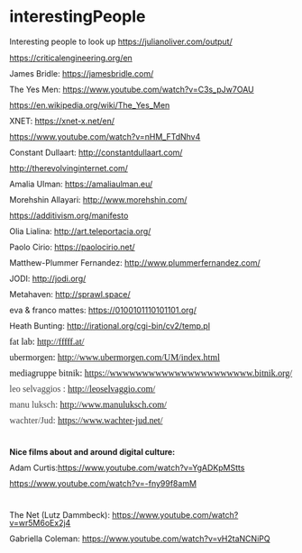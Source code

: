 # interestingPeople
Interesting people to look up
<a href="https://julianoliver.com/output/">https://julianoliver.com/output/</a></p>
<p style="margin-bottom: 0in; line-height: 100%">		<a href="https://criticalengineering.org/en">https://criticalengineering.org/en</a></p>
<p style="margin-bottom: 0in; line-height: 100%">James Bridle:
<a href="https://jamesbridle.com/">https://jamesbridle.com/</a></p>
<p style="margin-bottom: 0in; line-height: 100%">The Yes Men:
<a href="https://www.youtube.com/watch?v=C3s_pJw7OAU">https://www.youtube.com/watch?v=C3s_pJw7OAU</a></p>
<p style="margin-bottom: 0in; line-height: 100%">		<a href="https://en.wikipedia.org/wiki/The_Yes_Men">https://en.wikipedia.org/wiki/The_Yes_Men</a></p>
<p style="margin-bottom: 0in; line-height: 100%">XNET:
<a href="https://xnet-x.net/en/">https://xnet-x.net/en/</a></p>
<p style="margin-bottom: 0in; line-height: 100%">	<a href="https://www.youtube.com/watch?v=nHM_FTdNhv4">https://www.youtube.com/watch?v=nHM_FTdNhv4</a></p>
<p style="margin-bottom: 0in; line-height: 100%">Constant Dullaart:
<a href="http://constantdullaart.com/">http://constantdullaart.com/</a></p>
<p style="margin-bottom: 0in; line-height: 100%">
<a href="http://therevolvinginternet.com/">http://therevolvinginternet.com/</a></p>
<p style="margin-bottom: 0in; line-height: 100%">Amalia Ulman:
<a href="https://amaliaulman.eu/">https://amaliaulman.eu/</a></p>
<p style="margin-bottom: 0in; line-height: 100%">Morehshin Allayari:
<a href="http://www.morehshin.com/">http://www.morehshin.com/</a></p>
<p style="margin-bottom: 0in; line-height: 100%">
<a href="https://additivism.org/manifesto">https://additivism.org/manifesto</a></p>
<p style="margin-bottom: 0in; line-height: 100%">Olia Lialina:
<a href="http://art.teleportacia.org/">http://art.teleportacia.org/</a></p>
<p style="margin-bottom: 0in; line-height: 100%">Paolo Cirio:
<a href="https://paolocirio.net/">https://paolocirio.net/</a></p>
<p style="margin-bottom: 0in; line-height: 100%">Matthew-Plummer
Fernandez: <a href="http://www.plummerfernandez.com/">http://www.plummerfernandez.com/</a></p>
<p style="margin-bottom: 0in; line-height: 100%">JODI:
<a href="http://jodi.org/">http://jodi.org/</a></p>
<p style="margin-bottom: 0in; line-height: 100%">Metahaven:
<a href="http://sprawl.space/">http://sprawl.space/</a></p>
<p style="margin-bottom: 0in; line-height: 100%">eva &amp; franco
mattes: <a href="https://0100101110101101.org/">https://0100101110101101.org/</a></p>
<p style="margin-bottom: 0in; line-height: 100%">Heath Bunting:
<a href="http://irational.org/cgi-bin/cv2/temp.pl">http://irational.org/cgi-bin/cv2/temp.pl</a></p>
<p style="margin-bottom: 0in; line-height: 100%"><font face="Liberation Serif, serif"><font size="3" style="font-size: 12pt">fat
lab: <a href="http://fffff.at/">http://fffff.at/</a></font></font></p>
<p style="margin-bottom: 0in; line-height: 100%"><font face="Liberation Serif, serif"><font size="3" style="font-size: 12pt">ubermorgen:
<a href="http://www.ubermorgen.com/UM/index.html">http://www.ubermorgen.com/UM/index.html</a></font></font></p>
<p style="margin-bottom: 0in; line-height: 100%"><font face="Liberation Serif, serif"><font size="3" style="font-size: 12pt">mediagruppe
bitnik: <a href="https://wwwwwwwwwwwwwwwwwwwwww.bitnik.org/">https://wwwwwwwwwwwwwwwwwwwwww.bitnik.org/</a></font></font></p>
<p style="margin-bottom: 0in; line-height: 100%"><font color="#454545"><font face="Helvetica Neue"><font size="2" style="font-size: 9pt"><font face="Liberation Serif, serif"><font size="3" style="font-size: 12pt">leo
selvaggios&nbsp;: <a href="http://leoselvaggio.com/">http://leoselvaggio.com/</a></font></font></font></font></font></p>
<p style="margin-bottom: 0in; line-height: 100%"><font color="#454545"><font face="Helvetica Neue"><font size="2" style="font-size: 9pt"><font face="Liberation Serif, serif"><font size="3" style="font-size: 12pt">manu
luksch: <a href="http://www.manuluksch.com/">http://www.manuluksch.com/</a></font></font></font></font></font></p>
<p style="margin-bottom: 0in; line-height: 100%"><font color="#454545"><font face="Helvetica Neue"><font size="2" style="font-size: 9pt"><font face="Liberation Serif, serif"><font size="3" style="font-size: 12pt">wachter/Jud:
<a href="https://www.wachter-jud.net/">https://www.wachter-jud.net/</a></font></font></font></font></font></p>
<p style="margin-bottom: 0in; line-height: 100%"><br/>

</p>
<p style="margin-bottom: 0in; line-height: 100%"><b>Nice films about
and around digital culture:</b></p>
<p style="margin-bottom: 0in; line-height: 100%">Adam
Curtis:<a href="https://www.youtube.com/watch?v=YgADKpMStts">https://www.youtube.com/watch?v=YgADKpMStts</a></p>
<p style="margin-bottom: 0in; line-height: 100%">
<a href="https://www.youtube.com/watch?v=-fny99f8amM">https://www.youtube.com/watch?v=-fny99f8amM</a></p>
<p style="margin-bottom: 0in; line-height: 100%"><br/>

</p>
<p style="margin-bottom: 0in; line-height: 100%">The Net (Lutz
Dammbeck): <a href="https://www.youtube.com/watch?v=wr5M6oEx2j4">https://www.youtube.com/watch?v=wr5M6oEx2j4</a></p>
<p style="margin-bottom: 0in; line-height: 100%">Gabriella Coleman:
<a href="https://www.youtube.com/watch?v=vH2taNCNiPQ">https://www.youtube.com/watch?v=vH2taNCNiPQ</a></p>
<p style="margin-bottom: 0in; line-height: 100%"><br/>
